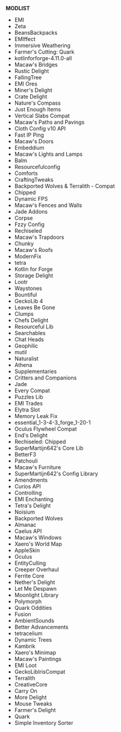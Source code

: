 <html>
  <b>MODLIST</b>
  <p>
  <body><ul>
	<li>EMI</li>
	<li>Zeta</li>
	<li>BeansBackpacks</li>
	<li>EMIffect</li>
	<li>Immersive Weathering</li>
	<li>Farmer's Cutting: Quark</li>
	<li>kotlinforforge-4.11.0-all</li>
	<li>Macaw's Bridges</li>
	<li>Rustic Delight</li>
	<li>FallingTree</li>
	<li>EMI Ores</li>
	<li>Miner's Delight</li>
	<li>Crate Delight</li>
	<li>Nature's Compass</li>
	<li>Just Enough Items</li>
	<li>Vertical Slabs Compat</li>
	<li>Macaw's Paths and Pavings</li>
	<li>Cloth Config v10 API</li>
	<li>Fast IP Ping</li>
	<li>Macaw's Doors</li>
	<li>Embeddium</li>
	<li>Macaw's Lights and Lamps</li>
	<li>Balm</li>
	<li>Resourcefulconfig</li>
	<li>Comforts</li>
	<li>CraftingTweaks</li>
	<li>Backported Wolves &amp; Terralith - Compat</li>
	<li>Chipped</li>
	<li>Dynamic FPS</li>
	<li>Macaw's Fences and Walls</li>
	<li>Jade Addons</li>
	<li>Corpse</li>
	<li>Fzzy Config</li>
	<li>Rechiseled</li>
	<li>Macaw's Trapdoors</li>
	<li>Chunky</li>
	<li>Macaw's Roofs</li>
	<li>ModernFix</li>
	<li>tetra</li>
	<li>Kotlin for Forge</li>
	<li>Storage Delight</li>
	<li>Lootr</li>
	<li>Waystones</li>
	<li>Bountiful</li>
	<li>GeckoLib 4</li>
	<li>Leaves Be Gone</li>
	<li>Clumps</li>
	<li>Chefs Delight</li>
	<li>Resourceful Lib</li>
	<li>Searchables</li>
	<li>Chat Heads</li>
	<li>Geophilic</li>
	<li>mutil</li>
	<li>Naturalist</li>
	<li>Athena</li>
	<li>Supplementaries</li>
	<li>Critters and Companions</li>
	<li>Jade</li>
	<li>Every Compat</li>
	<li>Puzzles Lib</li>
	<li>EMI Trades</li>
	<li>Elytra Slot</li>
	<li>Memory Leak Fix</li>
	<li>essential_1-3-4-3_forge_1-20-1</li>
	<li>Oculus Flywheel Compat</li>
	<li>End's Delight</li>
	<li>Rechiseled: Chipped</li>
	<li>SuperMartijn642's Core Lib</li>
	<li>BetterF3</li>
	<li>Patchouli</li>
	<li>Macaw's Furniture</li>
	<li>SuperMartijn642's Config Library</li>
	<li>Amendments</li>
	<li>Curios API</li>
	<li>Controlling</li>
	<li>EMI Enchanting</li>
	<li>Tetra's Delight</li>
	<li>Noisium</li>
	<li>Backported Wolves</li>
	<li>Almanac</li>
	<li>Caelus API</li>
	<li>Macaw's Windows</li>
	<li>Xaero's World Map</li>
	<li>AppleSkin</li>
	<li>Oculus</li>
	<li>EntityCulling</li>
	<li>Creeper Overhaul</li>
	<li>Ferrite Core</li>
	<li>Nether's Delight</li>
	<li>Let Me Despawn</li>
	<li>Moonlight Library</li>
	<li>Polymorph</li>
	<li>Quark Oddities</li>
	<li>Fusion</li>
	<li>AmbientSounds</li>
	<li>Better Advancements</li>
	<li>tetracelium</li>
	<li>Dynamic Trees</li>
	<li>Kambrik</li>
	<li>Xaero's Minimap</li>
	<li>Macaw's Paintings</li>
	<li>EMI Loot</li>
	<li>GeckoLibIrisCompat</li>
	<li>Terralith</li>
	<li>CreativeCore</li>
	<li>Carry On</li>
	<li>More Delight</li>
	<li>Mouse Tweaks</li>
	<li>Farmer's Delight</li>
	<li>Quark</li>
	<li>Simple Inventory Sorter</li>
</ul></body></html>
